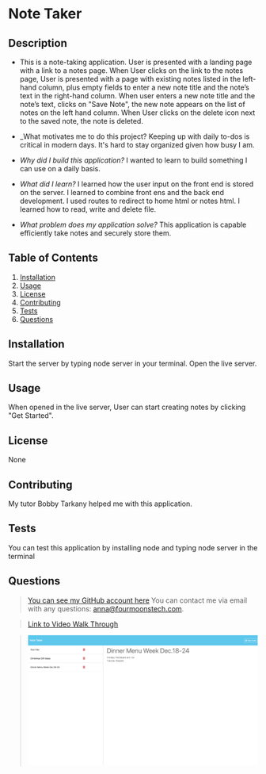 
# Note Taker

## Description
     
* This is a note-taking application. User is presented with a landing page with a link to a notes page. When User clicks on the link to the notes page, User is presented with a page with existing notes listed in the left-hand column, plus empty fields to enter a new note title and the note’s text in the right-hand column. When user enters a new note title and the note’s text, clicks on "Save Note", the new note appears on the list of notes on the left hand column. When User clicks on the delete icon next to the saved note, the note is deleted. 

* _What motivates me to do this project? Keeping up with daily to-dos is critical in modern days. It's hard to stay organized given how busy I am. 
* _Why did I build this application?_ I wanted to learn to build something I can use on a daily basis. 
* _What did I learn?_  I learned how the user input on the front end is stored on the server. I learned to combine front ens and the back end development. I used routes to redirect to home html or notes html. I learned how to read, write and delete file. 
* _What problem does my application solve?_ This application is capable efficiently take notes and securely store them. 
      

## Table of Contents
    
1. [Installation](#installation)
1. [Usage](#usage)
1. [License](#license)
1. [Contributing](#contributing)
1. [Tests](#tests)
1. [Questions](#tests)

## Installation
Start the server by typing node server in your terminal. Open the live server. 

## Usage
When opened in the live server, User can start creating notes by clicking "Get Started".
## License
None
## Contributing
My tutor Bobby Tarkany helped me with this application. 
## Tests
You can test this application by installing node and typing node server in the terminal 
## Questions
>[You can see my GitHub account here](https://github.com/Four-Moons-Tech  "See my other projects")
>You can contact me via email with any questions: anna@fourmoonstech.com.


>[Link to Video Walk Through](https://drive.google.com/file/d/1BtZ9tSqAz5QOtSAF4Mivq5alwIYGf8Ds/view)

> ![Applicatio Screenshot](<Images/Note Taker Screenshot.png>)  